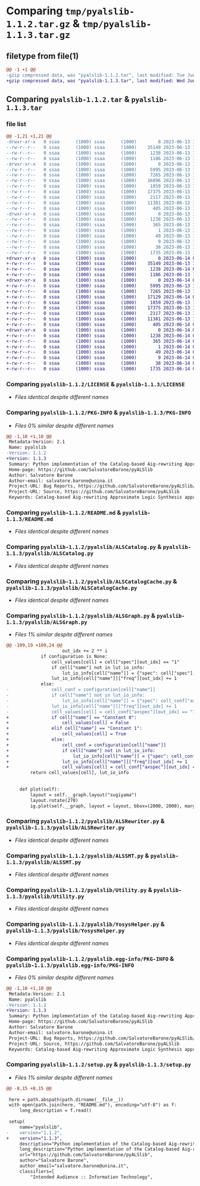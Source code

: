 # Comparing `tmp/pyalslib-1.1.2.tar.gz` & `tmp/pyalslib-1.1.3.tar.gz`

## filetype from file(1)

```diff
@@ -1 +1 @@
-gzip compressed data, was "pyalslib-1.1.2.tar", last modified: Tue Jun 13 18:06:36 2023, max compression
+gzip compressed data, was "pyalslib-1.1.3.tar", last modified: Wed Jun 14 05:39:20 2023, max compression
```

## Comparing `pyalslib-1.1.2.tar` & `pyalslib-1.1.3.tar`

### file list

```diff
@@ -1,21 +1,21 @@
-drwxr-xr-x   0 ssaa      (1000) ssaa      (1000)        0 2023-06-13 18:06:36.638049 pyalslib-1.1.2/
--rw-r--r--   0 ssaa      (1000) ssaa      (1000)    35149 2023-06-13 17:51:00.000000 pyalslib-1.1.2/LICENSE
--rw-r--r--   0 ssaa      (1000) ssaa      (1000)     1238 2023-06-13 18:06:36.637049 pyalslib-1.1.2/PKG-INFO
--rw-r--r--   0 ssaa      (1000) ssaa      (1000)     1186 2023-06-13 17:51:00.000000 pyalslib-1.1.2/README.md
-drwxr-xr-x   0 ssaa      (1000) ssaa      (1000)        0 2023-06-13 18:06:36.637049 pyalslib-1.1.2/pyalslib/
--rw-r--r--   0 ssaa      (1000) ssaa      (1000)     5995 2023-06-13 17:51:00.000000 pyalslib-1.1.2/pyalslib/ALSCatalog.py
--rw-r--r--   0 ssaa      (1000) ssaa      (1000)     7265 2023-06-13 17:51:00.000000 pyalslib-1.1.2/pyalslib/ALSCatalogCache.py
--rw-r--r--   0 ssaa      (1000) ssaa      (1000)    16896 2023-06-13 17:51:00.000000 pyalslib-1.1.2/pyalslib/ALSGraph.py
--rw-r--r--   0 ssaa      (1000) ssaa      (1000)     1859 2023-06-13 17:51:00.000000 pyalslib-1.1.2/pyalslib/ALSRewriter.py
--rw-r--r--   0 ssaa      (1000) ssaa      (1000)    17375 2023-06-13 17:51:00.000000 pyalslib-1.1.2/pyalslib/ALSSMT.py
--rw-r--r--   0 ssaa      (1000) ssaa      (1000)     2117 2023-06-13 17:51:00.000000 pyalslib-1.1.2/pyalslib/Utility.py
--rw-r--r--   0 ssaa      (1000) ssaa      (1000)    11381 2023-06-13 18:06:04.000000 pyalslib-1.1.2/pyalslib/YosysHelper.py
--rw-r--r--   0 ssaa      (1000) ssaa      (1000)      405 2023-06-13 18:06:11.000000 pyalslib-1.1.2/pyalslib/__init__.py
-drwxr-xr-x   0 ssaa      (1000) ssaa      (1000)        0 2023-06-13 18:06:36.637049 pyalslib-1.1.2/pyalslib.egg-info/
--rw-r--r--   0 ssaa      (1000) ssaa      (1000)     1238 2023-06-13 18:06:36.000000 pyalslib-1.1.2/pyalslib.egg-info/PKG-INFO
--rw-r--r--   0 ssaa      (1000) ssaa      (1000)      365 2023-06-13 18:06:36.000000 pyalslib-1.1.2/pyalslib.egg-info/SOURCES.txt
--rw-r--r--   0 ssaa      (1000) ssaa      (1000)        1 2023-06-13 18:06:36.000000 pyalslib-1.1.2/pyalslib.egg-info/dependency_links.txt
--rw-r--r--   0 ssaa      (1000) ssaa      (1000)       49 2023-06-13 18:06:36.000000 pyalslib-1.1.2/pyalslib.egg-info/requires.txt
--rw-r--r--   0 ssaa      (1000) ssaa      (1000)        9 2023-06-13 18:06:36.000000 pyalslib-1.1.2/pyalslib.egg-info/top_level.txt
--rw-r--r--   0 ssaa      (1000) ssaa      (1000)       38 2023-06-13 18:06:36.638049 pyalslib-1.1.2/setup.cfg
--rw-r--r--   0 ssaa      (1000) ssaa      (1000)     1735 2023-06-13 18:06:20.000000 pyalslib-1.1.2/setup.py
+drwxr-xr-x   0 ssaa      (1000) ssaa      (1000)        0 2023-06-14 05:39:20.688910 pyalslib-1.1.3/
+-rw-r--r--   0 ssaa      (1000) ssaa      (1000)    35149 2023-06-13 17:51:00.000000 pyalslib-1.1.3/LICENSE
+-rw-r--r--   0 ssaa      (1000) ssaa      (1000)     1238 2023-06-14 05:39:20.687910 pyalslib-1.1.3/PKG-INFO
+-rw-r--r--   0 ssaa      (1000) ssaa      (1000)     1186 2023-06-13 17:51:00.000000 pyalslib-1.1.3/README.md
+drwxr-xr-x   0 ssaa      (1000) ssaa      (1000)        0 2023-06-14 05:39:20.686910 pyalslib-1.1.3/pyalslib/
+-rw-r--r--   0 ssaa      (1000) ssaa      (1000)     5995 2023-06-13 17:51:00.000000 pyalslib-1.1.3/pyalslib/ALSCatalog.py
+-rw-r--r--   0 ssaa      (1000) ssaa      (1000)     7265 2023-06-13 17:51:00.000000 pyalslib-1.1.3/pyalslib/ALSCatalogCache.py
+-rw-r--r--   0 ssaa      (1000) ssaa      (1000)    17129 2023-06-14 05:38:51.000000 pyalslib-1.1.3/pyalslib/ALSGraph.py
+-rw-r--r--   0 ssaa      (1000) ssaa      (1000)     1859 2023-06-13 17:51:00.000000 pyalslib-1.1.3/pyalslib/ALSRewriter.py
+-rw-r--r--   0 ssaa      (1000) ssaa      (1000)    17375 2023-06-13 17:51:00.000000 pyalslib-1.1.3/pyalslib/ALSSMT.py
+-rw-r--r--   0 ssaa      (1000) ssaa      (1000)     2117 2023-06-13 17:51:00.000000 pyalslib-1.1.3/pyalslib/Utility.py
+-rw-r--r--   0 ssaa      (1000) ssaa      (1000)    11381 2023-06-13 18:06:04.000000 pyalslib-1.1.3/pyalslib/YosysHelper.py
+-rw-r--r--   0 ssaa      (1000) ssaa      (1000)      405 2023-06-14 05:39:07.000000 pyalslib-1.1.3/pyalslib/__init__.py
+drwxr-xr-x   0 ssaa      (1000) ssaa      (1000)        0 2023-06-14 05:39:20.687910 pyalslib-1.1.3/pyalslib.egg-info/
+-rw-r--r--   0 ssaa      (1000) ssaa      (1000)     1238 2023-06-14 05:39:20.000000 pyalslib-1.1.3/pyalslib.egg-info/PKG-INFO
+-rw-r--r--   0 ssaa      (1000) ssaa      (1000)      365 2023-06-14 05:39:20.000000 pyalslib-1.1.3/pyalslib.egg-info/SOURCES.txt
+-rw-r--r--   0 ssaa      (1000) ssaa      (1000)        1 2023-06-14 05:39:20.000000 pyalslib-1.1.3/pyalslib.egg-info/dependency_links.txt
+-rw-r--r--   0 ssaa      (1000) ssaa      (1000)       49 2023-06-14 05:39:20.000000 pyalslib-1.1.3/pyalslib.egg-info/requires.txt
+-rw-r--r--   0 ssaa      (1000) ssaa      (1000)        9 2023-06-14 05:39:20.000000 pyalslib-1.1.3/pyalslib.egg-info/top_level.txt
+-rw-r--r--   0 ssaa      (1000) ssaa      (1000)       38 2023-06-14 05:39:20.688910 pyalslib-1.1.3/setup.cfg
+-rw-r--r--   0 ssaa      (1000) ssaa      (1000)     1735 2023-06-14 05:39:03.000000 pyalslib-1.1.3/setup.py
```

### Comparing `pyalslib-1.1.2/LICENSE` & `pyalslib-1.1.3/LICENSE`

 * *Files identical despite different names*

### Comparing `pyalslib-1.1.2/PKG-INFO` & `pyalslib-1.1.3/PKG-INFO`

 * *Files 0% similar despite different names*

```diff
@@ -1,10 +1,10 @@
 Metadata-Version: 2.1
 Name: pyalslib
-Version: 1.1.2
+Version: 1.1.3
 Summary: Python implementation of the Catalog-based Aig-rewriting Approximate Logic Synthesis approximation technique
 Home-page: https://github.com/SalvatoreBarone/pyALSlib
 Author: Salvatore Barone
 Author-email: salvatore.barone@unina.it
 Project-URL: Bug Reports, https://github.com/SalvatoreBarone/pyALSlib/issues
 Project-URL: Source, https://github.com/SalvatoreBarone/pyALSlib
 Keywords: Catalog-based Aig-rewriting Approximate Logic Synthesis approximation technique
```

### Comparing `pyalslib-1.1.2/README.md` & `pyalslib-1.1.3/README.md`

 * *Files identical despite different names*

### Comparing `pyalslib-1.1.2/pyalslib/ALSCatalog.py` & `pyalslib-1.1.3/pyalslib/ALSCatalog.py`

 * *Files identical despite different names*

### Comparing `pyalslib-1.1.2/pyalslib/ALSCatalogCache.py` & `pyalslib-1.1.3/pyalslib/ALSCatalogCache.py`

 * *Files identical despite different names*

### Comparing `pyalslib-1.1.2/pyalslib/ALSGraph.py` & `pyalslib-1.1.3/pyalslib/ALSGraph.py`

 * *Files 1% similar despite different names*

```diff
@@ -109,19 +109,24 @@
                     out_idx += 2 ** i
             if configuration is None:
                 cell_values[cell] = cell["spec"][out_idx] == "1"
                 if cell["name"] not in lut_io_info:
                     lut_io_info[cell["name"]] = {"spec": cell["spec"], "freq" : [0] * len(cell["spec"])}       
                 lut_io_info[cell["name"]]["freq"][out_idx] += 1
             else:
-                cell_conf = configuration[cell["name"]]
-                if cell["name"] not in lut_io_info:
-                    lut_io_info[cell["name"]] = {"spec": cell_conf["axspec"], "freq" : [0] * len(cell["spec"])}       
-                lut_io_info[cell["name"]]["freq"][out_idx] += 1
-                cell_values[cell] = cell_conf["axspec"][out_idx] == "1"
+                if cell["name"] == "Constant 0":
+                    cell_values[cell] = False
+                elif cell["name"] == "Constant 1":
+                    cell_values[cell] = True
+                else:
+                    cell_conf = configuration[cell["name"]]
+                    if cell["name"] not in lut_io_info:
+                        lut_io_info[cell["name"]] = {"spec": cell_conf["axspec"], "freq" : [0] * len(cell["spec"])}       
+                    lut_io_info[cell["name"]]["freq"][out_idx] += 1
+                    cell_values[cell] = cell_conf["axspec"][out_idx] == "1"
         return cell_values[cell], lut_io_info
 
 
     def plot(self):
         layout = self.__graph.layout("sugiyama")
         layout.rotate(270)
         ig.plot(self.__graph, layout = layout, bbox=(2000, 2000), margin=120, hovermode='closest', vertex_label_dist = 2.5)
```

### Comparing `pyalslib-1.1.2/pyalslib/ALSRewriter.py` & `pyalslib-1.1.3/pyalslib/ALSRewriter.py`

 * *Files identical despite different names*

### Comparing `pyalslib-1.1.2/pyalslib/ALSSMT.py` & `pyalslib-1.1.3/pyalslib/ALSSMT.py`

 * *Files identical despite different names*

### Comparing `pyalslib-1.1.2/pyalslib/Utility.py` & `pyalslib-1.1.3/pyalslib/Utility.py`

 * *Files identical despite different names*

### Comparing `pyalslib-1.1.2/pyalslib/YosysHelper.py` & `pyalslib-1.1.3/pyalslib/YosysHelper.py`

 * *Files identical despite different names*

### Comparing `pyalslib-1.1.2/pyalslib.egg-info/PKG-INFO` & `pyalslib-1.1.3/pyalslib.egg-info/PKG-INFO`

 * *Files 0% similar despite different names*

```diff
@@ -1,10 +1,10 @@
 Metadata-Version: 2.1
 Name: pyalslib
-Version: 1.1.2
+Version: 1.1.3
 Summary: Python implementation of the Catalog-based Aig-rewriting Approximate Logic Synthesis approximation technique
 Home-page: https://github.com/SalvatoreBarone/pyALSlib
 Author: Salvatore Barone
 Author-email: salvatore.barone@unina.it
 Project-URL: Bug Reports, https://github.com/SalvatoreBarone/pyALSlib/issues
 Project-URL: Source, https://github.com/SalvatoreBarone/pyALSlib
 Keywords: Catalog-based Aig-rewriting Approximate Logic Synthesis approximation technique
```

### Comparing `pyalslib-1.1.2/setup.py` & `pyalslib-1.1.3/setup.py`

 * *Files 1% similar despite different names*

```diff
@@ -8,15 +8,15 @@
 
 here = path.abspath(path.dirname(__file__))
 with open(path.join(here, "README.md"), encoding="utf-8") as f:
     long_description = f.read()
 
 setup(
     name="pyalslib",
-    version="1.1.2",
+    version="1.1.3",
     description="Python implementation of the Catalog-based Aig-rewriting Approximate Logic Synthesis approximation technique",
     long_description="Python implementation of the Catalog-based Aig-rewriting Approximate Logic Synthesis approximation technique. Please visit https://github.com/SalvatoreBarone/pyALSlib",
     url="https://github.com/SalvatoreBarone/pyALSlib",
     author="Salvatore Barone",
     author_email="salvatore.barone@unina.it",
     classifiers=[
         "Intended Audience :: Information Technology",
```

